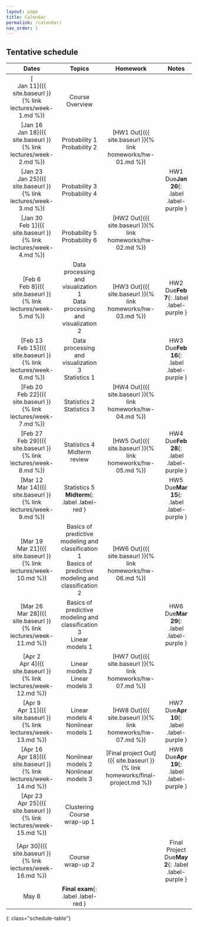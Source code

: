 ```yaml
---
layout: page
title: Calendar
permalink: /calendar/
nav_order: 1
---
```


## Tentative schedule

| Dates         | Topics                                   | Homework  | Notes                    |
|:-------------:|:----------------------------------------:|:---------:|:------------------------:|
|[ <br /> Jan 11]({{ site.baseurl }}{% link lectures/week-1.md %})|  <br /> Course Overview     |                          |
|[Jan 16 <br />  Jan 18]({{ site.baseurl }}{% link lectures/week-2.md %})  | Probability 1   <br /> Probability 2     |<br/> [HW1 Out]({{ site.baseurl }}{% link homeworks/hw-01.md %})   | 
|[Jan 23 <br />  Jan 25]({{ site.baseurl }}{% link lectures/week-3.md %})  | Probability 3   <br /> Probability 4     |                                                                   |HW1 Due**Jan 26**{: .label .label-purple }
|[Jan 30 <br />  Feb 1]({{ site.baseurl }}{% link lectures/week-4.md %})   | Probability 5   <br /> Probability 6     | [HW2 Out]({{ site.baseurl }}{% link homeworks/hw-02.md %})  <br/><br/>      |
|[Feb 6  <br />  Feb 8]({{ site.baseurl }}{% link lectures/week-5.md %})   | Data processing and visualization 1  <br/> Data processing and visualization 2    |<br/>[HW3 Out]({{ site.baseurl }}{% link homeworks/hw-03.md %})  |HW2 Due**Feb 7**{: .label .label-purple }
|[Feb 13 <br />  Feb 15]({{ site.baseurl }}{% link lectures/week-6.md %})  | Data processing and visualization 3  <br />  Statistics 1     |                  |HW3 Due**Feb 16**{: .label .label-purple }
|[Feb 20 <br />  Feb 22]({{ site.baseurl }}{% link lectures/week-7.md %})  | Statistics 2   <br />  Statistics 3     |[HW4 Out]({{ site.baseurl }}{% link homeworks/hw-04.md %})   <br/><br/>              |
|[Feb 27 <br />  Feb 29]({{ site.baseurl }}{% link lectures/week-8.md %})  | Statistics 4   <br />  Midterm review      |<br/>[HW5 Out]({{ site.baseurl }}{% link homeworks/hw-05.md %})                     | HW4 Due**Feb 28**{: .label .label-purple }
|[Mar 12 <br />  Mar 14]({{ site.baseurl }}{% link lectures/week-9.md %})  | Statistics 5   <br /> **Midterm**{: .label .label-red } |       |HW5 Due**Mar 15**{: .label .label-purple }
|[Mar 19 <br />  Mar 21]({{ site.baseurl }}{% link lectures/week-10.md %}) | Basics of predictive modeling and classification 1   <br /> Basics of predictive modeling and classification 2 |<br/>[HW6 Out]({{ site.baseurl }}{% link homeworks/hw-06.md %})                         |
|[Mar 26 <br />  Mar 28]({{ site.baseurl }}{% link lectures/week-11.md %}) | Basics of predictive modeling and classification 3   <br /> Linear models 1 |       |HW6 Due**Mar 29**{: .label .label-purple }
|[Apr 2  <br />  Apr 4]({{ site.baseurl }}{% link lectures/week-12.md %})  | Linear models 2   <br /> Linear models 3  | [HW7 Out]({{ site.baseurl }}{% link homeworks/hw-07.md %})   <br/><br/>                        |
|[Apr 9 <br />   Apr 11]({{ site.baseurl }}{% link lectures/week-13.md %}) | Linear models 4   <br /> Nonlinear models 1  |<br/>[HW8 Out]({{ site.baseurl }}{% link homeworks/hw-07.md %})                    |HW7 Due**Apr 10**{: .label .label-purple }
|[Apr 16 <br />  Apr 18]({{ site.baseurl }}{% link lectures/week-14.md %}) | Nonlinear models 2<br /> Nonlinear models 3|[Final project Out]({{ site.baseurl }}{% link homeworks/final-project.md %})   <br />             |HW8 Due**Apr 19**{: .label .label-purple }
|[Apr 23 <br />  Apr 25]({{ site.baseurl }}{% link lectures/week-15.md %})   | Clustering  <br />  Course wrap-up 1                    |
|[Apr 30]({{ site.baseurl }}{% link lectures/week-16.md %})   | Course wrap-up 2               |   |Final Project Due**May 2**{: .label .label-purple }
|May 8   | **Final exam**{: .label .label-red }               |   |




{: class="schedule-table"}
